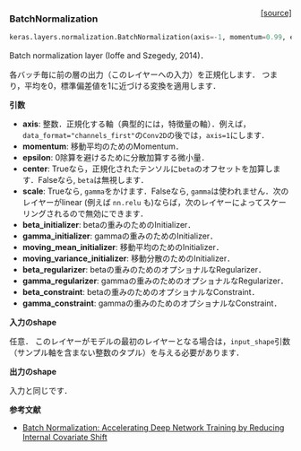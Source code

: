 <span style="float:right;">[[source]](https://github.com/keras-team/keras/blob/master/keras/layers/normalization.py#L12)</span>
### BatchNormalization

```python
keras.layers.normalization.BatchNormalization(axis=-1, momentum=0.99, epsilon=0.001, center=True, scale=True, beta_initializer='zeros', gamma_initializer='ones', moving_mean_initializer='zeros', moving_variance_initializer='ones', beta_regularizer=None, gamma_regularizer=None, beta_constraint=None, gamma_constraint=None)
```

Batch normalization layer (Ioffe and Szegedy, 2014)．

各バッチ毎に前の層の出力（このレイヤーへの入力）を正規化します．
つまり，平均を0，標準偏差値を1に近づける変換を適用します．

__引数__

- __axis__: 整数．正規化する軸（典型的には，特徴量の軸）．例えば，`data_format="channels_first"`の`Conv2D`の後では，`axis=1`にします．
- __momentum__: 移動平均のためのMomentum．
- __epsilon__: 0除算を避けるために分散加算する微小量．
- __center__: Trueなら，正規化されたテンソルに`beta`のオフセットを加算します．Falseなら, `beta`は無視します．
- __scale__: Trueなら, `gamma`をかけます．Falseなら, `gamma`は使われません．次のレイヤーがlinear (例えば `nn.relu` も)ならば，次のレイヤーによってスケーリングされるので無効にできます．
- __beta_initializer__: betaの重みのためのInitializer．
- __gamma_initializer__: gammaの重みのためのInitializer．
- __moving_mean_initializer__: 移動平均のためのInitializer．
- __moving_variance_initializer__: 移動分散のためのInitializer．
- __beta_regularizer__: betaの重みのためのオプショナルなRegularizer．
- __gamma_regularizer__: gammaの重みのためのオプショナルなRegularizer．
- __beta_constraint__: betaの重みのためのオプショナルなConstraint．
- __gamma_constraint__: gammaの重みのためのオプショナルなConstraint．

__入力のshape__

任意．
このレイヤーがモデルの最初のレイヤーとなる場合は，`input_shape`引数（サンプル軸を含まない整数のタプル）を与える必要があります．

__出力のshape__

入力と同じです．

__参考文献__

- [Batch Normalization: Accelerating Deep Network Training by Reducing Internal Covariate Shift](http://jmlr.org/proceedings/papers/v37/ioffe15.html)
